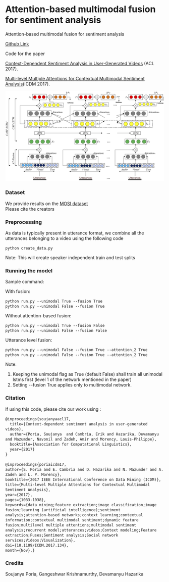 # Attention-based multimodal fusion for sentiment analysis
Attention-based multimodal fusion for sentiment analysis

[Github Link](https://github.com/soujanyaporia/multimodal-fusion)

Code for the paper

[Context-Dependent Sentiment Analysis in User-Generated Videos](http://sentic.net/context-dependent-sentiment-analysis-in-user-generated-videos.pdf) (ACL 2017).

[Multi-level Multiple Attentions for Contextual Multimodal Sentiment Analysis](https://ieeexplore.ieee.org/abstract/document/8215597/)(ICDM 2017).

![Alt text](atlstm3.jpg?raw=true "The attention based fusion mechanism (ICDM 2017)")


### Dataset
We provide results on the [MOSI dataset](https://arxiv.org/pdf/1606.06259.pdf)  
Please cite the creators 


### Preprocessing
As data is typically present in utterance format, we combine all the utterances belonging to a video using the following code

```
python create_data.py
```

Note: This will create speaker independent train and test splits 

### Running the model

Sample command:

With fusion:
```
python run.py --unimodal True --fusion True
python run.py --unimodal False --fusion True
```
Without attention-based fusion:
```
python run.py --unimodal True --fusion False
python run.py --unimodal False --fusion False
```
Utterance level fusion:
```
python run.py --unimodal False --fusion True --attention_2 True
python run.py --unimodal False --fusion True --attention_2 True
```
Note: 
1. Keeping the unimodal flag as True (default False) shall train all unimodal lstms first (level 1 of the network mentioned in the paper)
2. Setting --fusion True applies only to multimodal network.


### Citation 

If using this code, please cite our work using : 
```
@inproceedings{soujanyaacl17,
  title={Context-dependent sentiment analysis in user-generated videos},
  author={Poria, Soujanya  and Cambria, Erik and Hazarika, Devamanyu and Mazumder, Navonil and Zadeh, Amir and Morency, Louis-Philippe},
  booktitle={Association for Computational Linguistics},
  year={2017}
}

@inproceedings{poriaicdm17, 
author={S. Poria and E. Cambria and D. Hazarika and N. Mazumder and A. Zadeh and L. P. Morency}, 
booktitle={2017 IEEE International Conference on Data Mining (ICDM)}, 
title={Multi-level Multiple Attentions for Contextual Multimodal Sentiment Analysis}, 
year={2017},  
pages={1033-1038}, 
keywords={data mining;feature extraction;image classification;image fusion;learning (artificial intelligence);sentiment analysis;attention-based networks;context learning;contextual information;contextual multimodal sentiment;dynamic feature fusion;multilevel multiple attentions;multimodal sentiment analysis;recurrent model;utterances;videos;Context modeling;Feature extraction;Fuses;Sentiment analysis;Social network services;Videos;Visualization}, 
doi={10.1109/ICDM.2017.134}, 
month={Nov},}
```

### Credits

Soujanya Poria, Gangeshwar Krishnamurthy, Devamanyu Hazarika
